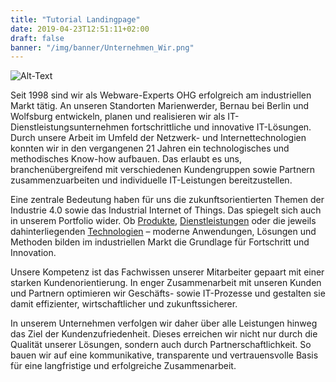 ```yaml
---
title: "Tutorial Landingpage"
date: 2019-04-23T12:51:11+02:00
draft: false
banner: "/img/banner/Unternehmen_Wir.png"
---
```


<img src="/img/banner/Unternehmen_Wir.png" alt="Alt-Text" title="Optionaler Titel" />

Seit 1998 sind wir als Webware-Experts OHG erfolgreich am industriellen Markt tätig. An unseren Standorten Marienwerder, Bernau bei Berlin und Wolfsburg entwickeln, planen und realisieren wir als IT-Dienstleistungsunternehmen fortschrittliche und innovative IT-Lösungen. Durch unsere Arbeit im Umfeld der Netzwerk- und Internettechnologien konnten wir in den vergangenen 21 Jahren ein technologisches und methodisches Know-how aufbauen. Das erlaubt es uns, branchenübergreifend mit verschiedenen Kundengruppen sowie Partnern zusammenzuarbeiten und individuelle IT-Leistungen bereitzustellen.

Eine zentrale Bedeutung haben für uns die zukunftsorientierten Themen der Industrie 4.0 sowie das Industrial Internet of Things. Das spiegelt sich auch in unserem Portfolio wider. Ob [Produkte](../produkte), [Dienstleistungen](../dienstleistungen) oder die jeweils dahinterliegenden [Technologien](../technologie) – moderne Anwendungen, Lösungen und Methoden bilden im industriellen Markt die Grundlage für Fortschritt und Innovation.

Unsere Kompetenz ist das Fachwissen unserer Mitarbeiter gepaart mit einer starken Kundenorientierung. In enger Zusammenarbeit mit unseren Kunden und Partnern optimieren wir Geschäfts- sowie IT-Prozesse und gestalten sie damit effizienter, wirtschaftlicher und zukunftssicherer.

In unserem Unternehmen verfolgen wir daher über alle Leistungen hinweg das Ziel der Kundenzufriedenheit. Dieses erreichen wir nicht nur durch die Qualität unserer Lösungen, sondern auch durch Partnerschaftlichkeit. So bauen wir auf eine kommunikative, transparente und vertrauensvolle Basis für eine langfristige und erfolgreiche Zusammenarbeit.


